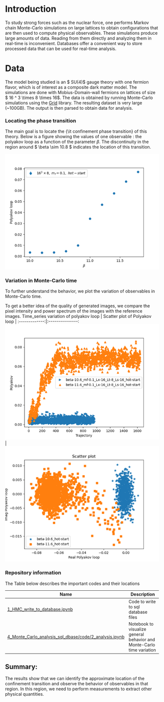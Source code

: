 # Introduction
To study strong forces such as the nuclear force, one performs Markov chain Monte-Carlo simulations on large lattices to obtain configurations that are then used to compute physical observables. These simulations produce large amounts of data. Reading from them directly and analyzing them in real-time is inconvenient. Databases offer a convenient way to store processed data that can be used for real-time analysis.

# Data
The model being studied is an $ SU(4)$ gauge theory with one fermion flavor, which is of interest as a composite dark matter model. The simulations are done with Mobius-Domain-wall fermions on lattices of size $ 16 ^ 3 \times 8 \times 16$.
The data is obtained by running Monte-Carlo simulations using the [Grid](https://github.com/paboyle/Grid) library. The resulting dataset is very large (~100GB). The output is then parsed to obtain data for analysis.


### Locating the phase transition
The main goal is to locate the {\it confinement phase transition} of this theory.
Below is a figure showing the values of one observable : the polyakov loop as a function of the parameter $\beta$. The discontinuity in the region around $ \beta \sim 10.8 $ indicates the location of this transition.

![Polyakovloop discontinuity](https://github.com/vmos1/Code_highlights/blob/main/4_Monte_Carlo_analysis_sql_dbase/images/polyakov_loop.png)

### Variation in Monte-Carlo time
To further understand the behavior, we plot the variation of observables in Monte-Carlo time.

To get a better idea of the quality of generated images, we compare the pixel intensity and power spectrum of the images with the reference images.
Time_series variation of polyakov loop | Scatter plot of Polyakov loop  |
:-------------:|:---------------:
![Time_series variation of polyakov loop](https://github.com/vmos1/Code_highlights/blob/main/4_Monte_Carlo_analysis_sql_dbase/images/time_series_polyakov.png) |![Scatter plot of Polyakov loop](https://github.com/vmos1/Code_highlights/blob/main/4_Monte_Carlo_analysis_sql_dbase/images/scatter_polyakov.png)

### Repository information
The Table below describes the important codes and their locations

| Name | Description |
| --- | ---|
| [1_HMC_write_to_database.ipynb](https://github.com/vmos1/Code_highlights/blob/main/4_Monte_Carlo_analysis_sql_dbase/code/1_HMC_write_to_database.ipynb) | Code to write to sql database files |
|[4_Monte_Carlo_analysis_sql_dbase/code/2_analysis.ipynb](https://github.com/vmos1/Code_highlights/blob/main/4_Monte_Carlo_analysis_sql_dbase/code/2_analysis.ipynb) | Notebook to visualize general behavior and Monte-Carlo time variation |

## Summary: 
The results show that we can identify the approximate location of the confinement transition and observe the behavior of observables in that region. In this region, we need to perform measurements to extract other physical quantities.
